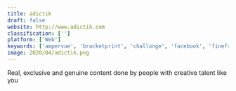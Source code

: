 ```yaml
---
title: adictik
draft: false 
website: http://www.adictik.com
classification: ['']
platform: ['Web']
keywords: ['ampervue', 'bracketprint', 'challonge', 'facebook', 'finefriends', 'football_tribes', 'gifscore', 'giflab', 'inventoryapp', 'kaverti', 'nolife.gg', 'openbook', 'score7', 'wordpress', 'youweb', 'alloblak', 'e-sathi', 'heypster']
image: 2020/04/adictik.png
---
```

Real, exclusive and genuine content done by
people with creative talent like you